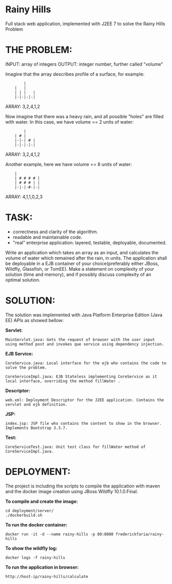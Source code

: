 # Rainy Hills
Full stack web application, implemented with J2EE 7 to solve the Rainy Hills Problem

# THE PROBLEM:
INPUT: array of integers
OUTPUT: integer number, further called "volume"

Imagine that the array describes profile of a surface, for example:

            |
        |   |
        | | |   |
        |-|-|-|-|
ARRAY:  3,2,4,1,2

Now imagine that there was a heavy rain, and all possible "holes" are filled with water. In this case, we have volume == 2 units of water:

            |
        | # |
        |-|-| # |
        |-|-|-|-|
ARRAY:  3,2,4,1,2

Another example, here we have volume == 8 units of water:

        |    
        | # # # # |
        | # # # | |
        |-|-|-#-|-|
ARRAY:  4,1,1,0,2,3

# TASK:
* correctness and clarity of the algorithm.
* readable and maintainable code.
* "real" enterprise application: layered, testable, deployable, documented.

Write an application which takes an array as an input, and calculates the volume of water which remained after the rain, in units.
The application shall be deployable in a EJB container of your choice(preferably either JBoss, Wildfly, Glassfish, or TomEE).
Make a statement on complexity of your solution (time and memory), and if possibly discuss complexity of an optimal solution.

# SOLUTION:

The solution was implemented with Java Platform Enterprise Edition (Java EE) APIs as showed bellow:

**Servlet:**

    MainServlet.java: Gets the request of browser with the user input using method post and invokes que service using dependency injection.

**EJB Service:**                      

    CoreService.java: Local interface for the ejb who contains the code to solve the problem. 

    CoreServiceImpl.java: EJB Stateless implementing CoreService as it local interface, overriding the method fillWater .

**Descriptor:**

    web.xml: Deployment Descriptor for the J2EE application. Contains the servlet and ejb definition.

**JSP:** 

    index.jsp: JSP file who contains the content to show in the browser. Implements Bootstrap 3.3.7.

**Test:**

    CoreServiceTest.java: Unit test class for fillWater method of CoreServiceImpl.java.
    
# DEPLOYMENT:

The project is including the scripts to compile the application with maven and the docker image creation using JBoss Wildfly 10.1.0.Final.

**To compile and create the image:**

    cd deployment/server/
    ./dockerbuild.sh
    
**To run the docker container:**

    docker run -it -d --name rainy-hills -p 80:8080 frederickfaria/rainy-hills
    
**To show the wildfly log:**

    docker logs -f rainy-hills
    
**To run the application in browser:**

    http://host-ip/rainy-hills/calculate